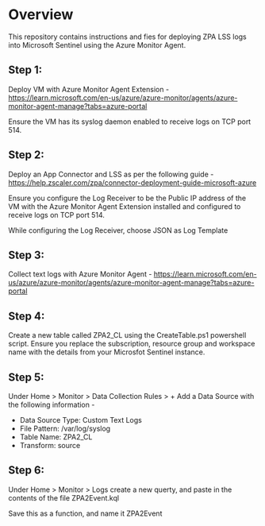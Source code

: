 # Overview

This repository contains instructions and fies for deploying ZPA LSS logs into Microsoft Sentinel using the Azure Monitor Agent.

## Step 1:

Deploy VM with Azure Monitor Agent Extension - https://learn.microsoft.com/en-us/azure/azure-monitor/agents/azure-monitor-agent-manage?tabs=azure-portal 

Ensure the VM has its syslog daemon enabled to receive logs on TCP port 514.

## Step 2:

Deploy an App Connector and LSS as per the following guide - https://help.zscaler.com/zpa/connector-deployment-guide-microsoft-azure 

Ensure you configure the Log Receiver to be the Public IP address of the VM with the Azure Monitor Agent Extension installed and configured to receive logs on TCP port 514.

While configuring the Log Receiver, choose JSON as Log Template

## Step 3:

Collect text logs with Azure Monitor Agent - https://learn.microsoft.com/en-us/azure/azure-monitor/agents/azure-monitor-agent-manage?tabs=azure-portal 

## Step 4:

Create a new table called ZPA2_CL using the CreateTable.ps1 powershell script. Ensure you replace the subscription, resource group and workspace name with the details from your Microsfot Sentinel instance.

## Step 5:

Under Home > Monitor > Data Collection Rules > + Add a Data Source with the following information -

- Data Source Type: Custom Text Logs
- File Pattern: /var/log/syslog
- Table Name: ZPA2_CL
- Transform: source

## Step 6:

Under Home > Monitor > Logs create a new querty, and paste in the contents of the file ZPA2Event.kql

Save this as a function, and name it ZPA2Event
